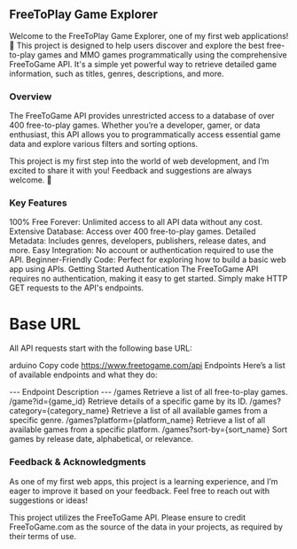 ## FreeToPlay Game Explorer
Welcome to the FreeToPlay Game Explorer, one of my first web applications! 🎉 This project is designed to help users discover and explore the best free-to-play games and MMO games programmatically using the comprehensive FreeToGame API. It's a simple yet powerful way to retrieve detailed game information, such as titles, genres, descriptions, and more.

### Overview
The FreeToGame API provides unrestricted access to a database of over 400 free-to-play games. Whether you’re a developer, gamer, or data enthusiast, this API allows you to programmatically access essential game data and explore various filters and sorting options.

This project is my first step into the world of web development, and I’m excited to share it with you! Feedback and suggestions are always welcome. 🚀

### Key Features
100% Free Forever: Unlimited access to all API data without any cost.
Extensive Database: Access over 400 free-to-play games.
Detailed Metadata: Includes genres, developers, publishers, release dates, and more.
Easy Integration: No account or authentication required to use the API.
Beginner-Friendly Code: Perfect for exploring how to build a basic web app using APIs.
Getting Started
Authentication
The FreeToGame API requires no authentication, making it easy to get started. Simply make HTTP GET requests to the API's endpoints.

# Base URL
All API requests start with the following base URL:

arduino
Copy code
https://www.freetogame.com/api
Endpoints
Here’s a list of available endpoints and what they do:

--- Endpoint	Description ---
/games	Retrieve a list of all free-to-play games.
/game?id={game_id}	Retrieve details of a specific game by its ID.
/games?category={category_name}	Retrieve a list of all available games from a specific genre.
/games?platform={platform_name}	Retrieve a list of all available games from a specific platform.
/games?sort-by={sort_name}	Sort games by release date, alphabetical, or relevance.

### Feedback & Acknowledgments
As one of my first web apps, this project is a learning experience, and I’m eager to improve it based on your feedback. Feel free to reach out with suggestions or ideas!

This project utilizes the FreeToGame API. Please ensure to credit FreeToGame.com as the source of the data in your projects, as required by their terms of use.
